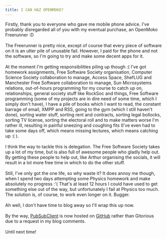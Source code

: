 ```yaml
---
title: I CAN HAZ OPENMOKO?
---
```

Firstly, thank you to everyone who gave me mobile phone advice. I've probably disregarded all of you with my eventual purchase, an OpenMoko Freerunner :D<br /><br />The Freerunner is pretty nice, except of course that every piece of software on it is an utter pile of unusable fail. However, I paid for the phone and not the software, so I'm going to try and make some decent apps for it.<br /><br />At the moment I'm getting responsibilities piling up though :( I've got homework assignments, Free Software Society organisation, Computer Science Society collaboration to manage, Access Space, ShefLUG and Manchester Free Software collaboration to manage, Sun Microsystems relations, out-of-hours programming for my course to catch up on, relationships, general society stuff like RockSoc and things, Free Software programming (some of my projects are in dire need of some time, which I simply don't have), I have a pile of books which I want to read, the constant barrage of email, XMPP and RSS, going to the gym (which I still haven't done), sorting water stuff, sorting rent and contracts, sorting legal bollocks, sorting TV license, sorting the electoral roll and to make matters worse I'm rather ill, resulting in painful sneezing and coughing fits (I've even had to take some days off, which means missing lectures, which means catching up :( ).<br /><br />I think the way to tackle this is delegation. The Free Software Society takes up a lot of my time, but is also full of awesome people who gladly help out. By getting these people to help out, like Arthur organising the socials, it will result in a lot more free time in which to do the other stuff.<br /><br />Still, I've only got the one life, so why waste it? It does annoy me though, when I spend two days attempting some Physics homework and make absolutely no progress :'( That's at least 12 hours I could have used to get something else out of the way, but unfortunately I fail at Physics too much. The solution is, of course, to work even longer on it. Bugger.<br /><br />Ah well, I don't have time to blog away so I'll wrap this up now.<br /><br />By the way, <a href="http://pubsubclient.sourceforge.net/">PubSubClient</a> is now hosted on <a href="http://github.com/Warbo/pubsubclient/tree/master">GitHub</a> rather than Gitorious due to a request in my blog comments.<br /><br />Until next time!